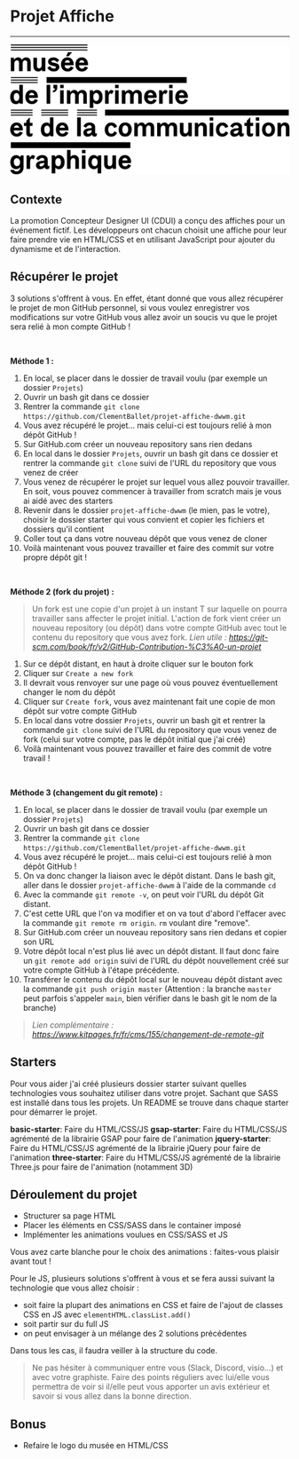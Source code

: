 # Projet Affiche
---
<img src="logo.svg">

## Contexte

La promotion Concepteur Designer UI (CDUI) a conçu des affiches pour un événement fictif. Les développeurs ont chacun choisit une affiche pour leur faire prendre vie en HTML/CSS et en utilisant JavaScript pour ajouter du dynamisme et de l'interaction.

## Récupérer le projet

3 solutions s'offrent à vous. 
En effet, étant donné que vous allez récupérer le projet de mon GitHub personnel, si vous voulez enregistrer vos modifications sur votre GitHub vous allez avoir un soucis vu que le projet sera relié à mon compte GitHub ! 

<br>

**Méthode 1 :**

1. En local, se placer dans le dossier de travail voulu (par exemple un dossier `Projets`)
2. Ouvrir un bash git dans ce dossier
3. Rentrer la commande `git clone https://github.com/ClementBallet/projet-affiche-dwwm.git`
4. Vous avez récupéré le projet... mais celui-ci est toujours relié à mon dépôt GitHub !
5. Sur GitHub.com créer un nouveau repository sans rien dedans
6. En local dans le dossier `Projets`, ouvrir un bash git dans ce dossier et rentrer la commande `git clone` suivi de l'URL du repository que vous venez de créer
7. Vous venez de récupérer le projet sur lequel vous allez pouvoir travailler. En soit, vous pouvez commencer à travailler from scratch mais je vous ai aidé avec des starters
8. Revenir dans le dossier `projet-affiche-dwwm` (le mien, pas le votre), choisir le dossier starter qui vous convient et copier les fichiers et dossiers qu'il contient
9. Coller tout ça dans votre nouveau dépôt que vous venez de cloner
10. Voilà maintenant vous pouvez travailler et faire des commit sur votre propre dépôt git !

<br>

**Méthode 2 (fork du projet) :**

> Un fork est une copie d'un projet à un instant T sur laquelle on pourra travailler sans affecter le projet initial. L'action de fork vient créer un nouveau repository (ou dépôt) dans votre compte GitHub avec tout le contenu du repository que vous avez fork.
> *Lien utile : https://git-scm.com/book/fr/v2/GitHub-Contribution-%C3%A0-un-projet*

1. Sur ce dépôt distant, en haut à droite cliquer sur le bouton fork
2. Cliquer sur `Create a new fork`
3. Il devrait vous renvoyer sur une page où vous pouvez éventuellement changer le nom du dépôt
4. Cliquer sur `Create fork`, vous avez maintenant fait une copie de mon dépôt sur votre compte GitHub
5. En local dans votre dossier `Projets`, ouvrir un bash git et rentrer la commande `git clone` suivi de l'URL du repository que vous venez de fork (celui sur votre compte, pas le dépôt initial que j'ai créé)
6. Voilà maintenant vous pouvez travailler et faire des commit de votre travail !

<br>

**Méthode 3 (changement du git remote) :**

1. En local, se placer dans le dossier de travail voulu (par exemple un dossier `Projets`)
2. Ouvrir un bash git dans ce dossier
3. Rentrer la commande `git clone https://github.com/ClementBallet/projet-affiche-dwwm.git`
4. Vous avez récupéré le projet... mais celui-ci est toujours relié à mon dépôt GitHub !
5. On va donc changer la liaison avec le dépôt distant. Dans le bash git, aller dans le dossier `projet-affiche-dwwm` à l'aide de la commande `cd`
6. Avec la commande `git remote -v`, on peut voir l'URL du dépôt Git distant. 
7. C'est cette URL que l'on va modifier et on va tout d'abord l'effacer avec la commande `git remote rm origin`. `rm` voulant dire "remove".
8. Sur GitHub.com créer un nouveau repository sans rien dedans et copier son URL
9. Votre dépôt local n'est plus lié avec un dépôt distant. Il faut donc faire un `git remote add origin` suivi de l'URL du dépôt nouvellement créé sur votre compte GitHub à l'étape précédente.
10. Transférer le contenu du dépôt local sur le nouveau dépôt distant avec la commande `git push origin master` (Attention : la branche `master` peut parfois s'appeler `main`, bien vérifier dans le bash git le nom de la branche)

> *Lien complémentaire : https://www.kitpages.fr/fr/cms/155/changement-de-remote-git*

## Starters

Pour vous aider j'ai créé plusieurs dossier starter suivant quelles technologies vous souhaitez utiliser dans votre projet.
Sachant que SASS est installé dans tous les projets.
Un README se trouve dans chaque starter pour démarrer le projet.

**basic-starter**: Faire du HTML/CSS/JS
**gsap-starter**: Faire du HTML/CSS/JS agrémenté de la librairie GSAP pour faire de l'animation
**jquery-starter**: Faire du HTML/CSS/JS agrémenté de la librairie jQuery pour faire de l'animation
**three-starter**: Faire du HTML/CSS/JS agrémenté de la librairie Three.js pour faire de l'animation (notamment 3D)

## Déroulement du projet

- Structurer sa page HTML
- Placer les éléments en CSS/SASS dans le container imposé
- Implémenter les animations voulues en CSS/SASS et JS

Vous avez carte blanche pour le choix des animations : faites-vous plaisir avant tout !

Pour le JS, plusieurs solutions s'offrent à vous et se fera aussi suivant la technologie que vous allez choisir : 
- soit faire la plupart des animations en CSS et faire de l'ajout de classes CSS en JS avec `elementHTML.classList.add()`
- soit partir sur du full JS
- on peut envisager à un mélange des 2 solutions précédentes

Dans tous les cas, il faudra veiller à la structure du code.

> Ne pas hésiter à communiquer entre vous (Slack, Discord, visio...) et avec votre graphiste. Faire des points réguliers avec lui/elle vous permettra de voir si il/elle peut vous apporter un avis extérieur et savoir si vous allez dans la bonne direction.

## Bonus

- Refaire le logo du musée en HTML/CSS